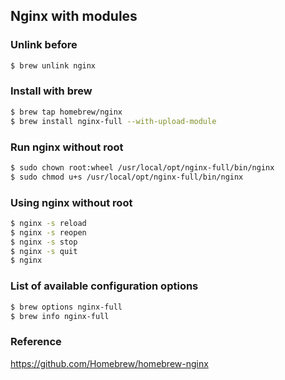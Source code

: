 ## Nginx with modules

### Unlink before
```bash
$ brew unlink nginx
```

### Install with brew
```bash
$ brew tap homebrew/nginx
$ brew install nginx-full --with-upload-module
```
### Run nginx without root
```bash
$ sudo chown root:wheel /usr/local/opt/nginx-full/bin/nginx
$ sudo chmod u+s /usr/local/opt/nginx-full/bin/nginx
```
### Using nginx without root
```bash
$ nginx -s reload
$ nginx -s reopen
$ nginx -s stop
$ nginx -s quit
$ nginx
```

### List of available configuration options
```bash
$ brew options nginx-full
$ brew info nginx-full
```

### Reference
https://github.com/Homebrew/homebrew-nginx